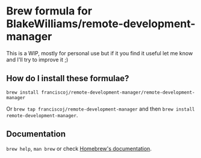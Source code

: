 # Brew formula for BlakeWilliams/remote-development-manager

This is a WIP, mostly for personal use but if it you find it useful let me know and I'll try to improve it ;)

## How do I install these formulae?

`brew install franciscoj/remote-development-manager/remote-development-manager`

Or `brew tap franciscoj/remote-development-manager` and then `brew install remote-development-manager`.

## Documentation

`brew help`, `man brew` or check [Homebrew's documentation](https://docs.brew.sh).
